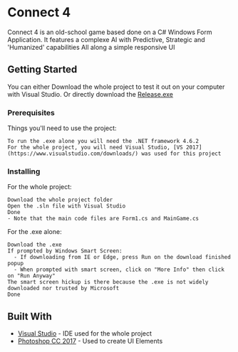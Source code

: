 # Connect 4

Connect 4 is an old-school game based done on a C# Windows Form Application.
It features a complexe AI with Predictive, Strategic and 'Humanized' capabilities
All along a simple responsive UI

## Getting Started

You can either Download the whole project to test it out on your computer with Visual Studio.
Or directly download the [Release.exe](https://github.com/TheDotaWeirdo/Connect-4/raw/master/Connect%204/bin/Release/Connect%204.exe)

### Prerequisites

Things you'll need to use the project:
```
To run the .exe alone you will need the .NET framework 4.6.2
For the whole project, you will need Visual Studio, [VS 2017](https://www.visualstudio.com/downloads/) was used for this project
```

### Installing

For the whole project:
```
Download the whole project folder
Open the .sln file with Visual Studio
Done
- Note that the main code files are Form1.cs and MainGame.cs
```

For the .exe alone:
```
Download the .exe
If prompted by Windows Smart Screen:
  - If downloading from IE or Edge, press Run on the download finished popup
  - When prompted with smart screen, click on "More Info" then click on "Run Anyway"
The smart screen hickup is there because the .exe is not widely downloaded nor trusted by Microsoft
Done
```

## Built With

* [Visual Studio](https://www.visualstudio.com/) - IDE used for the whole project
* [Photoshop CC 2017](https://helpx.adobe.com/support/photoshop.html) - Used to create UI Elements

